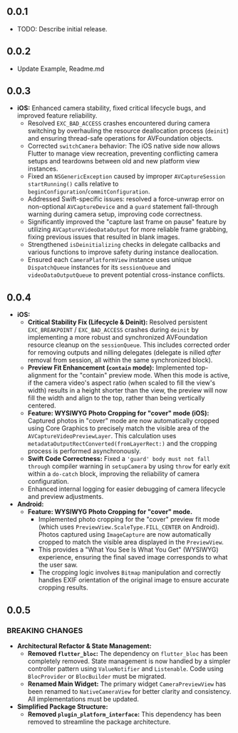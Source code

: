 ## 0.0.1

* TODO: Describe initial release.

## 0.0.2

* Update Example, Readme.md

## 0.0.3

* **iOS:** Enhanced camera stability, fixed critical lifecycle bugs, and improved feature reliability.
    * Resolved `EXC_BAD_ACCESS` crashes encountered during camera switching by overhauling the resource deallocation process (`deinit`) and ensuring thread-safe operations for AVFoundation objects.
    * Corrected `switchCamera` behavior: The iOS native side now allows Flutter to manage view recreation, preventing conflicting camera setups and teardowns between old and new platform view instances.
    * Fixed an `NSGenericException` caused by improper `AVCaptureSession startRunning()` calls relative to `beginConfiguration`/`commitConfiguration`.
    * Addressed Swift-specific issues: resolved a force-unwrap error on non-optional `AVCaptureDevice` and a `guard` statement fall-through warning during camera setup, improving code correctness.
    * Significantly improved the "capture last frame on pause" feature by utilizing `AVCaptureVideoDataOutput` for more reliable frame grabbing, fixing previous issues that resulted in blank images.
    * Strengthened `isDeinitializing` checks in delegate callbacks and various functions to improve safety during instance deallocation.
    * Ensured each `CameraPlatformView` instance uses unique `DispatchQueue` instances for its `sessionQueue` and `videoDataOutputQueue` to prevent potential cross-instance conflicts.

## 0.0.4

* **iOS:**
  * **Critical Stability Fix (Lifecycle & Deinit):** Resolved persistent `EXC_BREAKPOINT` / `EXC_BAD_ACCESS` crashes during `deinit` by implementing a more robust and synchronized AVFoundation resource cleanup on the `sessionQueue`. This includes corrected order for removing outputs and nilling delegates (delegate is nilled *after* removal from session, all within the same synchronized block).
  * **Preview Fit Enhancement (`contain` mode):** Implemented top-alignment for the "contain" preview mode. When this mode is active, if the camera video's aspect ratio (when scaled to fill the view's width) results in a height shorter than the view, the preview will now fill the width and align to the top, rather than being vertically centered.
  * **Feature: WYSIWYG Photo Cropping for "cover" mode (iOS):** Captured photos in "cover" mode are now automatically cropped using Core Graphics to precisely match the visible area of the `AVCaptureVideoPreviewLayer`. This calculation uses `metadataOutputRectConverted(fromLayerRect:)` and the cropping process is performed asynchronously.
  * **Swift Code Correctness:** Fixed a `'guard' body must not fall through` compiler warning in `setupCamera` by using `throw` for early exit within a `do-catch` block, improving the reliability of camera configuration.
  * Enhanced internal logging for easier debugging of camera lifecycle and preview adjustments.
* **Android:**
  * **Feature: WYSIWYG Photo Cropping for "cover" mode.**
    * Implemented photo cropping for the "cover" preview fit mode (which uses `PreviewView.ScaleType.FILL_CENTER` on Android). Photos captured using `ImageCapture` are now automatically cropped to match the visible area displayed in the `PreviewView`.
    * This provides a "What You See Is What You Get" (WYSIWYG) experience, ensuring the final saved image corresponds to what the user saw.
    * The cropping logic involves `Bitmap` manipulation and correctly handles EXIF orientation of the original image to ensure accurate cropping results.

## 0.0.5

### BREAKING CHANGES

* **Architectural Refactor & State Management:**
  * **Removed `flutter_bloc`:** The dependency on `flutter_bloc` has been completely removed. State management is now handled by a simpler controller pattern using `ValueNotifier` and `Listenable`. Code using `BlocProvider` or `BlocBuilder` must be migrated.
  * **Renamed Main Widget:** The primary widget `CameraPreviewView` has been renamed to `NativeCameraView` for better clarity and consistency. All implementations must be updated.
* **Simplified Package Structure:**
  * **Removed `plugin_platform_interface`:** This dependency has been removed to streamline the package architecture.